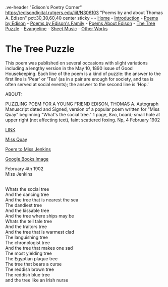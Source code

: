 .ve-header "Edison's Poetry Corner" https://edisondigital.rutgers.edu/iiif/N306103 "Poems by and about Thomas A. Edison" pct:30,30,60,40 center sticky - 
    - [Home](/)
    - [Introduction](/introduction)
    - [Poems by Edison](/poems-by-edison)
    - [Poems by Edison's Family](/family-poems)
    - [Poems About Edison](/poems-about-edison)
    - [The Tree Puzzle](/the-tree-puzzle)
    - [Evangeline](/evangeline)
    - [Sheet Music](/sheet-music)
    - [Other Works](/other-works)
   
# The Tree Puzzle

This poem was published on several occasions with slight variations including a lengthy version in the May 10, 1890 issue of Good Housekeeping. Each line of the poem is a kind of puzzle: the answer to the first line is 'Pear' or 'Tea' (as in a pair are enough for society, and tea is often served at social events); the answer to the second line is 'Hop.'

ABOUT: 

PUZZLING POEM FOR A YOUNG FRIEND EDISON, THOMAS A. Autograph Manuscript dated and Signed, version of a popular poem written for "Miss Quay" beginning "What's the social tree." 1 page, 8vo, board; small hole at upper right (not affecting text), faint scattered foxing. Np, 4 February 1902

[LINK](https://catalogue.swanngalleries.com/Lots/auction-lot/EDISON-THOMAS-A-Autograph-Manuscript-dated-and-Signed-versio?saleno=2461&lotNo=49&refNo=735143)

[Miss Quay](https://www.rrauction.com/auctions/lot-detail/346214006410136-thomas-edison-signed-and-handwritten-poem-miss-quay)

[Poem to Miss Jenkins](https://www.gilderlehrman.org/collection/glc0761603)

[Google Books Image](https://www.google.com/imgres?imgurl=https%3A%2F%2Fwww.gilderlehrman.org%2Fsites%2Fdefault%2Ffiles%2Fcollection-images-th%2FGLC07616.03_th.jpg&tbnid=n4ZDN2x-AnezuM&vet=12ahUKEwjAzNqSga2AAxXSBlkFHa5AD7QQMygMegUIARDfAQ..i&imgrefurl=https%3A%2F%2Fwww.gilderlehrman.org%2Fcollection%2Fglc0761603&docid=2yi1FO94RBHEVM&w=438&h=600&q=thomas%20edison%20poem&ved=2ahUKEwjAzNqSga2AAxXSBlkFHa5AD7QQMygMegUIARDfAQ) 

February 4th 1902<br>
Miss Jenkins<br><br>

Whats the social tree<br>
And the dancing tree<br>
And the tree that is nearest the sea<br>
The dandiest tree<br>
And the kissable tree<br>
And the tree where ships may be<br>
Whats the tell tale tree<br>
And the traitors tree<br>
And the tree that is warmest clad<br>
The languishing tree<br>
The chronologist tree<br>
And the tree that makes one sad<br>
The most yielding tree<br>
The Egyptian plaque tree<br>
The tree that bears a curse<br>
The reddish brown tree<br>
The reddish blue tree<br>
and the tree like an Irish nurse